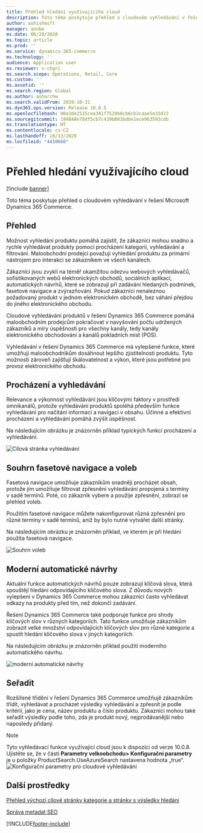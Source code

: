 ```yaml
---
title: Přehled hledání využívajícího cloud
description: Toto téma poskytuje přehled o cloudovém vyhledávání v řešení Microsoft Dynamics 365 Commerce.
author: ashishmsft
manager: annbe
ms.date: 06/29/2020
ms.topic: article
ms.prod: ''
ms.service: dynamics-365-commerce
ms.technology: ''
audience: Application user
ms.reviewer: v-chgri
ms.search.scope: Operations, Retail, Core
ms.custom: ''
ms.assetid: ''
ms.search.region: Global
ms.author: asharchw
ms.search.validFrom: 2019-10-31
ms.dyn365.ops.version: Release 10.0.5
ms.openlocfilehash: 00a3de2515cea341f7529b8cb6cb2caae5e33d22
ms.sourcegitcommit: 199848e78df5cb7c439b001bdbe1ece963593cdb
ms.translationtype: HT
ms.contentlocale: cs-CZ
ms.lasthandoff: 10/13/2020
ms.locfileid: "4410660"
---
```

# <a name="cloud-powered-search-overview"></a>Přehled hledání využívajícího cloud


[!include [banner](includes/banner.md)]

Toto téma poskytuje přehled o cloudovém vyhledávání v řešení Microsoft Dynamics 365 Commerce.

## <a name="overview"></a>Přehled

Možnost vyhledání produktu pomáhá zajistit, že zákazníci mohou snadno a rychle vyhledávat produkty pomocí procházení kategorií, vyhledávání a filtrování. Maloobchodní prodejci považují vyhledání produktu za primární nástrojem pro interakci se zákazníkem ve všech kanálech.

Zákazníci jsou zvyklí na téměř okamžitou odezvu webových vyhledávačů, sofistikovaných webů elektronických obchodů, sociálních aplikací, automatických návrhů, které se zobrazují při zadávání hledaných podmínek, fasetové navigace a zvýrazňování. Pokud zákazníci nenaleznou požadovaný produkt v jednom elektronickém obchodě, bez váhání přejdou do jiného elektronického obchodu.

Cloudové vyhledávání produktů v řešení Dynamics 365 Commerce pomáhá maloobchodním prodejcům pokračovat v navyšování počtu udržených zákazníků a míry úspěšnosti pro všechny kanály, tedy kanály elektronického obchodování a kanálů pokladních míst (POS).

Vyhledávání v řešení Dynamics 365 Commerce má vylepšené funkce, které umožňují maloobchodníkům dosáhnout lepšího zjistitelnosti produktu. Tyto možnosti zároveň zajišťují škálovatelnost a výkon, které jsou potřebné pro provoz elektronického obchodu.

## <a name="browse-and-search"></a>Procházení a vyhledávání

Relevance a výkonnost vyhledávání jsou klíčovými faktory v prostředí omnikanálů, protože vyhledávání produktů spoléhá především funkce vyhledávání pro načítání informací a navigaci v obsahu. Účinné a efektivní procházení a vyhledávání pomáhá zvýšit úspěšnost.

Na následujícím obrázku je znázorněn příklad typických funkcí procházení a vyhledávání.

![Cílová stránka vyhledávání](./media/SearchLanding.png)

## <a name="faceted-navigation-and-choice-summary"></a>Souhrn fasetové navigace a voleb 

Fasetová navigace umožňuje zákazníkům snadněji procházet obsah, protože jim umožňuje filtrovat zpřesnění vyhledávání propojená s termíny v sadě termínů. Poté, co zákazník vybere a použije zpřesnění, zobrazí se přehled voleb. 

Použitím fasetové navigace můžete nakonfigurovat různá zpřesnění pro různé termíny v sadě termínů, aniž by bylo nutné vytvářet další stránky. 

Na následujícím obrázku je znázorněn příklad, ve kterém je při hledání použita fasetová navigace.

![Souhrn voleb](./media/ChoiceSummary.png)

## <a name="immersive-autosuggest"></a>Moderní automatické návrhy

Aktuální funkce automatických návrhů pouze zobrazují klíčová slova, která spouštějí hledání odpovídajícího klíčového slova. Z důvodu nových vylepšení v Dynamics 365 Commerce mohou zákazníci často vyhledávat odkazy na produkty před tím, než dokončí zadávání.

Řešení Dynamics 365 Commerce také podporuje funkce pro shody klíčových slov v různých kategoriích. Tato funkce umožňuje zákazníkům zobrazit velké množství odpovídajících klíčových slov pro různé kategorie a spustit hledání klíčového slova v jiných kategoriích.

Na následujícím obrázku je znázorněn příklad použití moderního automatického návrhu.

![moderní automatické návrhy](./media/ImmersiveAutoSuggestUX.png)

## <a name="sort"></a>Seřadit

Rozšířené třídění v řešení Dynamics 365 Commerce umožňujě zákazníkům třídit, vyhledávat a procházet výsledky vyhledávání a zpřesnit je podle kritérií, jako je cena, název produktu a číslo produktu. Zákazníci mohou také seřadit výsledky podle toho, zda je produkt nový, nejprodávanější nebo naposledy přidaný.

>[!NOTE]
>Tyto vyhledávací funkce využívající cloud jsou k dispozici od verze 10.0.8. Ujistěte se, že v části **Parametry velkoobchodu> Konfigurační parametry** je u položky ProductSearch.UseAzureSearch nastavena hodnota „true“. 
![Konfigurační parametry pro cloudové vyhledávání](./media/CloudPoweredSearchConfigurationParameters.png)

## <a name="additional-resources"></a>Další prostředky

[Přehled výchozí cílové stránky kategorie a stránky s výsledky hledání](category-search-page-overview.md)

[Správa metadat SEO](manage-seo-metadata.md)


[!INCLUDE[footer-include](../includes/footer-banner.md)]